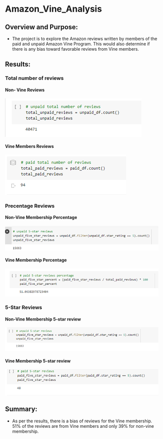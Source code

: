 # Amazon_Vine_Analysis

## Overview and Purpose:
 * The project is to explore the Amazon reviews written by members of the paid and unpaid Amazon Vine Program. This would also determine if there is any bias toward favorable reviews from Vine members. 

## Results: 

  ### Total number of reviews
   #### Non- Vine Reviews
   ![Non- vine Reviews](https://github.com/kimango/Amazon_Vine_Analysis/blob/main/module%2016th%20images/non-vine%20reviews.PNG)
   
   #### Vine Members Reviews
   ![Vine Members Reviews](https://github.com/kimango/Amazon_Vine_Analysis/blob/main/module%2016th%20images/vine%20reviews.PNG)
  
  ### Precentage Reviews
   #### Non-Vine Membership Percentage
   ![Non-Vine Membership Percentage](https://github.com/kimango/Amazon_Vine_Analysis/blob/main/module%2016th%20images/percentage%20unpaid%20review.PNG)
   
   #### Vine Membership Percentage
   ![Vine Membership Percentage](https://github.com/kimango/Amazon_Vine_Analysis/blob/main/module%2016th%20images/paid%20percentage%20review.PNG)
   
  ### 5-Star Reviews
   #### Non-Vine Membership 5-star review
   ![Non-Vine 5-star Review](https://github.com/kimango/Amazon_Vine_Analysis/blob/main/module%2016th%20images/5%20stars%20reviews%20non-vine.PNG)
   
   #### Vine Membership 5-star review
   ![Vine membership 5-star review](https://github.com/kimango/Amazon_Vine_Analysis/blob/main/module%2016th%20images/5%20star%20reviews.PNG) 

## Summary:

* As per the results, there is a bias of reviews for the Vine membership. 51% of the reviews are from Vine members and only 39% for non-vine membership. 

